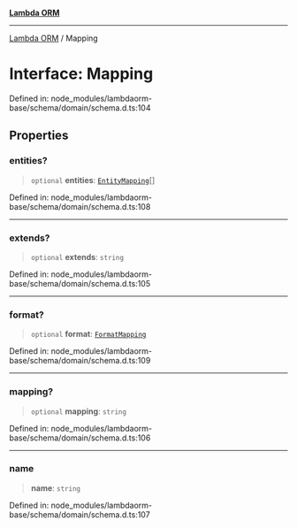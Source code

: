 [**Lambda ORM**](../README.md)

***

[Lambda ORM](../README.md) / Mapping

# Interface: Mapping

Defined in: node\_modules/lambdaorm-base/schema/domain/schema.d.ts:104

## Properties

### entities?

> `optional` **entities**: [`EntityMapping`](EntityMapping.md)[]

Defined in: node\_modules/lambdaorm-base/schema/domain/schema.d.ts:108

***

### extends?

> `optional` **extends**: `string`

Defined in: node\_modules/lambdaorm-base/schema/domain/schema.d.ts:105

***

### format?

> `optional` **format**: [`FormatMapping`](FormatMapping.md)

Defined in: node\_modules/lambdaorm-base/schema/domain/schema.d.ts:109

***

### mapping?

> `optional` **mapping**: `string`

Defined in: node\_modules/lambdaorm-base/schema/domain/schema.d.ts:106

***

### name

> **name**: `string`

Defined in: node\_modules/lambdaorm-base/schema/domain/schema.d.ts:107
